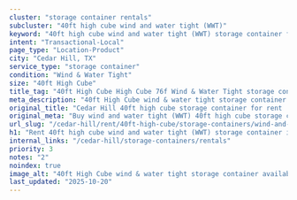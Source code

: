 ```yaml
---
cluster: "storage container rentals"
subcluster: "40ft high cube wind and water tight (WWT)"
keyword: "40ft high cube wind and water tight (WWT) storage container for rent Cedar Hill, TX"
intent: "Transactional-Local"
page_type: "Location-Product"
city: "Cedar Hill, TX"
service_type: "storage container"
condition: "Wind & Water Tight"
size: "40ft High Cube"
title_tag: "40ft High Cube High Cube 76f Wind & Water Tight storage container Sales in Cedar Hill | LC Container"
meta_description: "40ft High Cube wind & water tight storage container sales in Cedar Hill. High cube containers with extra height. Fast delivery, competitive pricing. Serving storage containers area. Quote ID: CKO. Call (214) 524-4168 for your free quote today."
original_title: "Cedar Hill 40ft high cube storage container for rent | LC"
original_meta: "Buy wind and water tight (WWT) 40ft high cube storage container rent with local delivery in Cedar Hill, TX. LC Container — local Since 2003. Request a fast quote today."
url_slug: "/cedar-hill/rent/40ft-high-cube/storage-containers/wind-and-water-tight-wwt"
h1: "Rent 40ft high cube wind and water tight (WWT) storage container in Cedar Hill"
internal_links: "/cedar-hill/storage-containers/rentals"
priority: 3
notes: "2"
noindex: true
image_alt: "40ft High Cube wind & water tight storage container available for delivery in Cedar Hill"
last_updated: "2025-10-20"
---
```


<!-- TODO: Add unique city/inventory copy, images, and internal links here. -->
